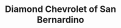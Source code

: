 ---
title: "Diamond Chevrolet of San Bernardino"
url: /san-bernardino/diamond-chevrolet-of-san-bernardino/
shop: car
---